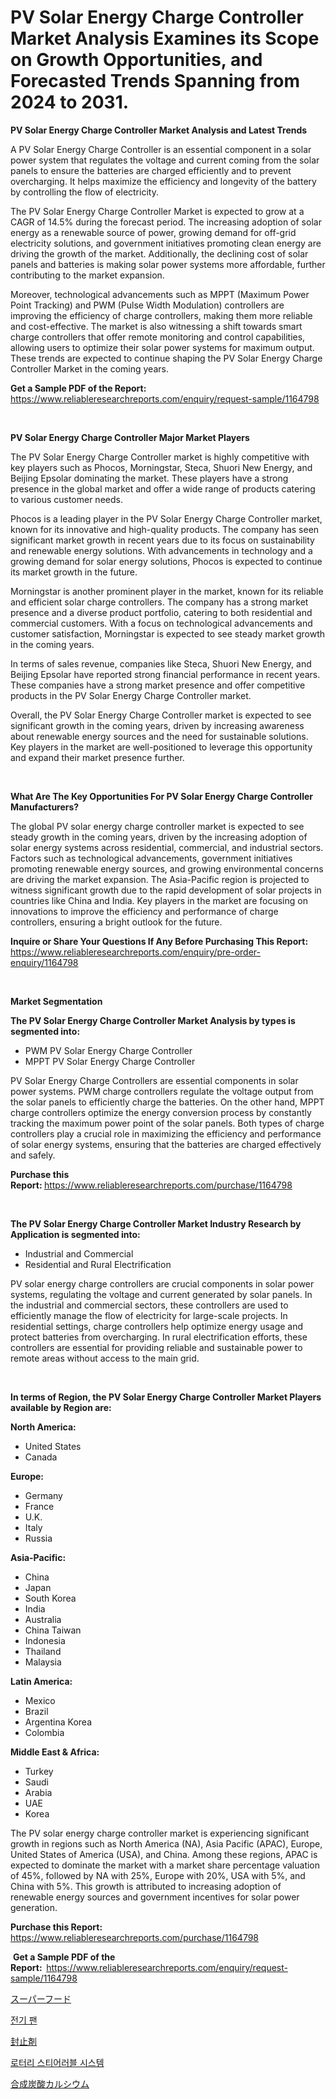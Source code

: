<p><h1>PV Solar Energy Charge Controller Market Analysis Examines its Scope on Growth Opportunities, and Forecasted Trends Spanning from 2024 to 2031.</h1></p><p><strong>PV Solar Energy Charge Controller Market Analysis and Latest Trends</strong></p>
<p><p>A PV Solar Energy Charge Controller is an essential component in a solar power system that regulates the voltage and current coming from the solar panels to ensure the batteries are charged efficiently and to prevent overcharging. It helps maximize the efficiency and longevity of the battery by controlling the flow of electricity.</p><p>The PV Solar Energy Charge Controller Market is expected to grow at a CAGR of 14.5% during the forecast period. The increasing adoption of solar energy as a renewable source of power, growing demand for off-grid electricity solutions, and government initiatives promoting clean energy are driving the growth of the market. Additionally, the declining cost of solar panels and batteries is making solar power systems more affordable, further contributing to the market expansion.</p><p>Moreover, technological advancements such as MPPT (Maximum Power Point Tracking) and PWM (Pulse Width Modulation) controllers are improving the efficiency of charge controllers, making them more reliable and cost-effective. The market is also witnessing a shift towards smart charge controllers that offer remote monitoring and control capabilities, allowing users to optimize their solar power systems for maximum output. These trends are expected to continue shaping the PV Solar Energy Charge Controller Market in the coming years.</p></p>
<p><strong>Get a Sample PDF of the Report:&nbsp;</strong> <a href="https://www.reliableresearchreports.com/enquiry/request-sample/1164798">https://www.reliableresearchreports.com/enquiry/request-sample/1164798</a></p>
<p>&nbsp;</p>
<p><strong>PV Solar Energy Charge Controller Major Market Players</strong></p>
<p><p>The PV Solar Energy Charge Controller market is highly competitive with key players such as Phocos, Morningstar, Steca, Shuori New Energy, and Beijing Epsolar dominating the market. These players have a strong presence in the global market and offer a wide range of products catering to various customer needs.</p><p>Phocos is a leading player in the PV Solar Energy Charge Controller market, known for its innovative and high-quality products. The company has seen significant market growth in recent years due to its focus on sustainability and renewable energy solutions. With advancements in technology and a growing demand for solar energy solutions, Phocos is expected to continue its market growth in the future.</p><p>Morningstar is another prominent player in the market, known for its reliable and efficient solar charge controllers. The company has a strong market presence and a diverse product portfolio, catering to both residential and commercial customers. With a focus on technological advancements and customer satisfaction, Morningstar is expected to see steady market growth in the coming years.</p><p>In terms of sales revenue, companies like Steca, Shuori New Energy, and Beijing Epsolar have reported strong financial performance in recent years. These companies have a strong market presence and offer competitive products in the PV Solar Energy Charge Controller market.</p><p>Overall, the PV Solar Energy Charge Controller market is expected to see significant growth in the coming years, driven by increasing awareness about renewable energy sources and the need for sustainable solutions. Key players in the market are well-positioned to leverage this opportunity and expand their market presence further.</p></p>
<p>&nbsp;</p>
<p><strong>What Are The Key Opportunities For PV Solar Energy Charge Controller Manufacturers?</strong></p>
<p><p>The global PV solar energy charge controller market is expected to see steady growth in the coming years, driven by the increasing adoption of solar energy systems across residential, commercial, and industrial sectors. Factors such as technological advancements, government initiatives promoting renewable energy sources, and growing environmental concerns are driving the market expansion. The Asia-Pacific region is projected to witness significant growth due to the rapid development of solar projects in countries like China and India. Key players in the market are focusing on innovations to improve the efficiency and performance of charge controllers, ensuring a bright outlook for the future.</p></p>
<p><strong>Inquire or Share Your Questions If Any Before Purchasing This Report:</strong> <a href="https://www.reliableresearchreports.com/enquiry/pre-order-enquiry/1164798">https://www.reliableresearchreports.com/enquiry/pre-order-enquiry/1164798</a></p>
<p>&nbsp;</p>
<p><strong>Market Segmentation</strong></p>
<p><strong>The PV Solar Energy Charge Controller Market Analysis by types is segmented into:</strong></p>
<p><ul><li>PWM PV Solar Energy Charge Controller</li><li>MPPT PV Solar Energy Charge Controller</li></ul></p>
<p><p>PV Solar Energy Charge Controllers are essential components in solar power systems. PWM charge controllers regulate the voltage output from the solar panels to efficiently charge the batteries. On the other hand, MPPT charge controllers optimize the energy conversion process by constantly tracking the maximum power point of the solar panels. Both types of charge controllers play a crucial role in maximizing the efficiency and performance of solar energy systems, ensuring that the batteries are charged effectively and safely.</p></p>
<p><strong>Purchase this Report:&nbsp;</strong><a href="https://www.reliableresearchreports.com/purchase/1164798">https://www.reliableresearchreports.com/purchase/1164798</a></p>
<p>&nbsp;</p>
<p><strong>The PV Solar Energy Charge Controller Market Industry Research by Application is segmented into:</strong></p>
<p><ul><li>Industrial and Commercial</li><li>Residential and Rural Electrification</li></ul></p>
<p><p>PV solar energy charge controllers are crucial components in solar power systems, regulating the voltage and current generated by solar panels. In the industrial and commercial sectors, these controllers are used to efficiently manage the flow of electricity for large-scale projects. In residential settings, charge controllers help optimize energy usage and protect batteries from overcharging. In rural electrification efforts, these controllers are essential for providing reliable and sustainable power to remote areas without access to the main grid.</p></p>
<p>&nbsp;</p>
<p><strong>In terms of Region, the PV Solar Energy Charge Controller Market Players available by Region are:</strong></p>
<p>
    <p> <strong> North America: </strong>
        <ul>
            <li>United States</li>
            <li>Canada</li>
        </ul>
        </p> 
    <p> <strong> Europe: </strong>
        <ul>
            <li>Germany</li>
            <li>France</li>
            <li>U.K.</li>
            <li>Italy</li>
            <li>Russia</li>
        </ul>
        </p> 
    <p> <strong> Asia-Pacific: </strong>
        <ul>
            <li>China</li>
            <li>Japan</li>
            <li>South Korea</li>
            <li>India</li>
            <li>Australia</li>
            <li>China Taiwan</li>
            <li>Indonesia</li>
            <li>Thailand</li>
            <li>Malaysia</li>
        </ul>
        </p> 
    <p> <strong> Latin America: </strong>
        <ul>
            <li>Mexico</li>
            <li>Brazil</li>
            <li>Argentina Korea</li>
            <li>Colombia</li>
        </ul>
        </p> 
    <p> <strong> Middle East & Africa: </strong>
        <ul>
            <li>Turkey</li>
            <li>Saudi</li>
            <li>Arabia</li>
            <li>UAE</li>
            <li>Korea</li>
        </ul>
    </p>
    </p>
<p><p>The PV solar energy charge controller market is experiencing significant growth in regions such as North America (NA), Asia Pacific (APAC), Europe, United States of America (USA), and China. Among these regions, APAC is expected to dominate the market with a market share percentage valuation of 45%, followed by NA with 25%, Europe with 20%, USA with 5%, and China with 5%. This growth is attributed to increasing adoption of renewable energy sources and government incentives for solar power generation.</p></p>
<p><strong>Purchase this Report: </strong><a href="https://www.reliableresearchreports.com/purchase/1164798">https://www.reliableresearchreports.com/purchase/1164798</a></p>
<p>&nbsp;<strong>Get a Sample PDF of the Report:&nbsp;&nbsp;</strong><a href="https://www.reliableresearchreports.com/enquiry/request-sample/1164798">https://www.reliableresearchreports.com/enquiry/request-sample/1164798</a></p>
<p><strong></strong></p>
<p><p><a href="https://github.com/JacksonWiza1924/Market-Research-Report-List-1/blob/main/516502016701.md">スーパーフード</a></p><p><a href="https://github.com/RichardLueilwitz787/Market-Research-Report-List-1/blob/main/325838715684.md">전기 팬</a></p><p><a href="https://medium.com/@coraltrout1923/%E3%81%93%E3%82%8C%E3%81%8B%E3%82%89%E3%81%AE%E6%96%87%E3%82%92%E6%97%A5%E6%9C%AC%E8%AA%9E%E3%81%AB%E8%A8%B3%E3%81%99%E3%81%A8-%E3%82%A8%E3%83%B3%E3%82%AB%E3%83%97%E3%82%BB%E3%83%A9%E3%83%B3%E3%83%88%E5%B8%82%E5%A0%B4%E3%81%AE%E3%83%88%E3%83%AC%E3%83%B3%E3%83%89%E3%81%A8%E5%B8%82%E5%A0%B4%E5%88%86%E6%9E%90%E3%81%AF-2024%E5%B9%B4%E3%81%8B%E3%82%892031%E5%B9%B4%E3%81%BE%E3%81%A7%E3%81%AE%E4%BA%88%E6%B8%AC%E3%81%95%E3%82%8C%E3%81%A6%E3%81%84%E3%81%BE%E3%81%99-1dade2d951a2">封止剤</a></p><p><a href="https://medium.com/@ieremiapadurariu20221/%EB%A1%9C%ED%83%80%EB%A6%AC-%EC%8A%A4%ED%8B%B0%EC%96%B4%EB%9F%AC-%EC%8B%9C%EC%8A%A4%ED%85%9C-%EC%8B%9C%EC%9E%A5-%EC%8B%9C%EC%9E%A5-%EC%A0%90%EC%9C%A0%EC%9C%A8-%EC%8B%9C%EC%9E%A5-%EB%8F%99%ED%96%A5-%EB%B0%8F-%EB%AF%B8%EB%9E%98-%EC%84%B1%EC%9E%A5-%ED%83%90%EC%83%89-9b0e2e36182c">로터리 스티어러블 시스템</a></p><p><a href="https://github.com/Calvi3ynJerde867/Market-Research-Report-List-1/blob/main/499548716700.md">合成炭酸カルシウム</a></p></p>